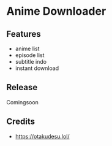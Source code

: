 # Anime Downloader

## Features
- anime list
- episode list
- subtitle indo
- instant download

## Release
Comingsoon

## Credits

- https://otakudesu.lol/
